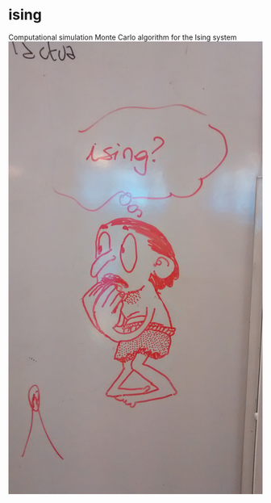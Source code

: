 # ising
Computational simulation Monte Carlo algorithm for the Ising system
![Alt text](miedo.jpg?raw=true "Optional Title")
